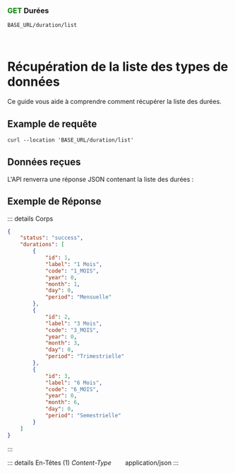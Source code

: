 ### <span style="color:green">GET</span>  Durées

````
BASE_URL/duration/list
````
<br>

# Récupération de la liste des types de données
Ce guide vous aide à comprendre comment récupérer la liste des durées.

## Example de requête

```txt
curl --location 'BASE_URL/duration/list'
```

## Données reçues
L'API renverra une réponse JSON contenant la liste des durées :

## Exemple de Réponse

::: details Corps  

```json
{
    "status": "success",
    "durations": [
        {
            "id": 1,
            "label": "1 Mois",
            "code": "1_MOIS",
            "year": 0,
            "month": 1,
            "day": 0,
            "period": "Mensuelle"
        },
        {
            "id": 2,
            "label": "3 Mois",
            "code": "3_MOIS",
            "year": 0,
            "month": 3,
            "day": 0,
            "period": "Trimestrielle"
        },
        {
            "id": 3,
            "label": "6 Mois",
            "code": "6_MOIS",
            "year": 0,
            "month": 6,
            "day": 0,
            "period": "Semestrielle"
        }
    ]
}
```
:::

::: details En-Têtes (1)
 *Content-Type*    &nbsp;&nbsp;&nbsp;&nbsp;&nbsp;&nbsp;     application/json
:::
